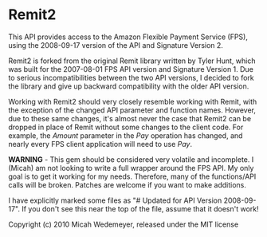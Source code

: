 Remit2
======

This API provides access to the Amazon Flexible Payment Service (FPS), using the
2008-09-17 version of the API and Signature Version 2.

Remit2 is forked from the original Remit library written by Tyler Hunt, which was
built for the 2007-08-01 FPS API version and Signature Version 1. Due to serious
incompatibilities between the two API versions, I decided to fork the library
and give up backward compatibility with the older API version.

Working with Remit2 should very closely resemble working with Remit, with the exception
of the changed API parameter and function names. However, due to these same changes, it's
almost never the case that Remit2 can be dropped in place of Remit without some changes
to the client code. For example, the *Amount* parameter in the *Pay* operation has
changed, and nearly every FPS client application will need to use *Pay*.

**WARNING** - This gem should be considered very volatile and incomplete. I (Micah)
am not looking to write a full wrapper around the FPS API. My only goal is to get it
working for my needs. Therefore, many of the functions/API calls will be broken.
Patches are welcome if you want to make additions.

I have explicitly marked some files as "# Updated for API Version 2008-09-17". If
you don't see this near the top of the file, assume that it doesn't work!

Copyright (c) 2010 Micah Wedemeyer, released under the MIT license
